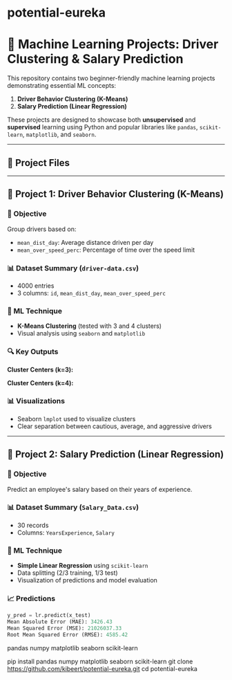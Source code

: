 # potential-eureka
# 🚀 Machine Learning Projects: Driver Clustering & Salary Prediction

This repository contains two beginner-friendly machine learning projects demonstrating essential ML concepts:

1. **Driver Behavior Clustering (K-Means)**  
2. **Salary Prediction (Linear Regression)**

These projects are designed to showcase both **unsupervised** and **supervised** learning using Python and popular libraries like `pandas`, `scikit-learn`, `matplotlib`, and `seaborn`.

---

## 📁 Project Files


---

## 📌 Project 1: Driver Behavior Clustering (K-Means)

### 🎯 Objective
Group drivers based on:
- `mean_dist_day`: Average distance driven per day
- `mean_over_speed_perc`: Percentage of time over the speed limit

### 📊 Dataset Summary (`driver-data.csv`)
- 4000 entries
- 3 columns: `id`, `mean_dist_day`, `mean_over_speed_perc`

### 🧠 ML Technique
- **K-Means Clustering** (tested with 3 and 4 clusters)
- Visual analysis using `seaborn` and `matplotlib`

### 🔍 Key Outputs
**Cluster Centers (k=3):**

**Cluster Centers (k=4):**

### 📊 Visualizations
- Seaborn `lmplot` used to visualize clusters
- Clear separation between cautious, average, and aggressive drivers

---

## 📌 Project 2: Salary Prediction (Linear Regression)

### 🎯 Objective
Predict an employee's salary based on their years of experience.

### 📊 Dataset Summary (`Salary_Data.csv`)
- 30 records
- Columns: `YearsExperience`, `Salary`

### 🧠 ML Technique
- **Simple Linear Regression** using `scikit-learn`
- Data splitting (2/3 training, 1/3 test)
- Visualization of predictions and model evaluation

### 📈 Predictions
```python
y_pred = lr.predict(x_test)
Mean Absolute Error (MAE): 3426.43
Mean Squared Error (MSE): 21026037.33
Root Mean Squared Error (RMSE): 4585.42
```
pandas
numpy
matplotlib
seaborn
scikit-learn

pip install pandas numpy matplotlib seaborn scikit-learn
git clone https://github.com/kibeert/potential-eureka.git
cd potential-eureka

